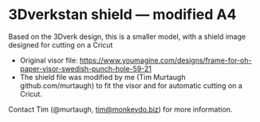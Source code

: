 # 3Dverkstan shield — modified A4

Based on the 3Dverk design, this is a smaller model, with a shield image designed for cutting on a Cricut

* Original visor file: https://www.youmagine.com/designs/frame-for-oh-paper-visor-swedish-punch-hole-59-21
* The shield file was modified by me (Tim Murtaugh github.com/murtaugh) to fit the visor and for automatic cutting on a Cricut.

Contact Tim (@murtaugh, tim@monkeydo.biz) for more information.